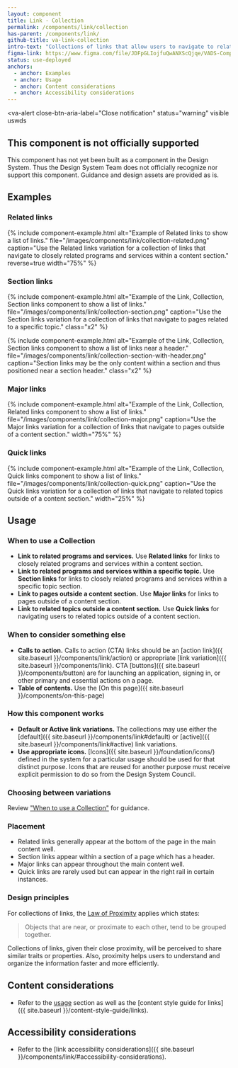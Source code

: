 ```yaml
---
layout: component
title: Link - Collection
permalink: /components/link/collection
has-parent: /components/link/
github-title: va-link-collection
intro-text: "Collections of links that allow users to navigate to related content within and outside of the current content section."
figma-link: https://www.figma.com/file/JDFpGLIojfuQwANXScQjqe/VADS-Component-Examples?type=design&node-id=1312%3A10942&mode=design&t=nYOotVcwdpiMCL5C-1
status: use-deployed
anchors:
  - anchor: Examples
  - anchor: Usage
  - anchor: Content considerations
  - anchor: Accessibility considerations
---
```


<va-alert
  close-btn-aria-label="Close notification"
  status="warning"
  visible
  uswds
>
  <h2 slot="headline">
    This component is not officially supported
  </h2>
  <div>
    <p className="vads-u-margin-y--0">
      This component has not yet been built as a component in the Design System. Thus the Design System Team does not officially recognize nor support this component. Guidance and design assets are provided as is.
    </p>
  </div>
</va-alert>

## Examples

### Related links

{% include component-example.html alt="Example of Related links to show a list of links." file="/images/components/link/collection-related.png" caption="Use the Related links variation for a collection of links that navigate to closely related programs and services within a content section." reverse=true width="75%" %}

### Section links

{% include component-example.html alt="Example of the Link, Collection, Section links component to show a list of links." file="/images/components/link/collection-section.png" caption="Use the Section links variation for a collection of links that navigate to pages related to a specific topic." class="x2" %}

{% include component-example.html alt="Example of the Link, Collection, Section links component to show a list of links near a header." file="/images/components/link/collection-section-with-header.png" caption="Section links may be the only content within a section and thus positioned near a section header." class="x2" %}

### Major links

{% include component-example.html alt="Example of the Link, Collection, Related links component to show a list of links." file="/images/components/link/collection-major.png" caption="Use the Major links variation for a collection of links that navigate to pages outside of a content section." width="75%" %}

### Quick links

{% include component-example.html alt="Example of the Link, Collection, Quick links component to show a list of links." file="/images/components/link/collection-quick.png" caption="Use the Quick links variation for a collection of links that navigate to related topics outside of a content section." width="25%" %}

## Usage

### When to use a Collection

* **Link to related programs and services.** Use **Related links** for links to closely related programs and services within a content section.
* **Link to related programs and services within a specific topic.** Use **Section links** for links to closely related programs and services within a specific topic section.
* **Link to pages outside a content section.** Use **Major links** for links to pages outside of a content section.
* **Link to related topics outside a content section.** Use **Quick links** for navigating users to related topics outside of a content section.

### When to consider something else

* **Calls to action.** Calls to action (CTA) links should be an [action link]({{ site.baseurl }}/components/link/action) or appropriate [link variation]({{ site.baseurl }}/components/link). CTA [buttons]({{ site.baseurl }}/components/button) are for launching an application, signing in, or other primary and essential actions on a page.
* **Table of contents.** Use the [On this page]({{ site.baseurl }}/components/on-this-page)

### How this component works

* **Default or Active link variations.** The collections may use either the [default]({{ site.baseurl }}/components/link#default) or [active]({{ site.baseurl }}/components/link#active) link variations.
* **Use appropriate icons.** [Icons]({{ site.baseurl }}/foundation/icons/) defined in the system for a particular usage should be used for that distinct purpose. Icons that are reused for another purpose must receive explicit permission to do so from the Design System Council.

### Choosing between variations

Review ["When to use a Collection"](#when-to-use-a-collection) for guidance.

### Placement

* Related links generally appear at the bottom of the page in the main content well.
* Section links appear within a section of a page which has a header.
* Major links can appear throughout the main content well.
* Quick links are rarely used but can appear in the right rail in certain instances.


### Design principles

For collections of links, the [Law of Proximity](https://lawsofux.com/law-of-proximity/) applies which states: 

> Objects that are near, or proximate to each other, tend to be grouped together.

Collections of links, given their close proximity, will be perceived to share similar traits or properties. Also, proximity helps users to understand and organize the information faster and more efficiently. 

## Content considerations

* Refer to the [usage](#usage) section as well as the [content style guide for links]({{ site.baseurl }}/content-style-guide/links).

## Accessibility considerations

* Refer to the [link accessibility considerations]({{ site.baseurl }}/components/link/#accessibility-considerations).

